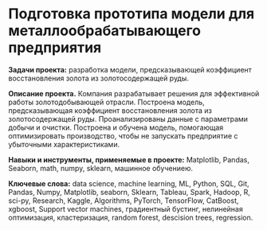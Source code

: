 
# Подготовка прототипа модели для металлообрабатывающего предприятия

<b>Задачи проекта:</b> разработка модели, предсказывающей коэффициент восстановления золота из золотосодержащей руды.

<b> Описание проекта.</b>
Компания разрабатывает решения для эффективной работы золотодобывающей отрасли.
Построена модель, предсказывающая коэффициент восстановления золота из золотосодержащей руды. Проанализированы данные с параметрами добычи и очистки.
Построена и обучена модель, помогающая оптимизировать производство, чтобы не запускать предприятие с убыточными характеристиками.

<b> Навыки и инструменты, применяемые в проекте:</b> Matplotlib, Pandas, Seaborn, math, numpy, sklearn, машинное обучениею.

<b>Ключевые слова:</b> 
data science, machine learning, ML, Python, SQL, Git, Pandas, Numpy, Matplotlib, seaborn, Sklearn, Tableau, Spark, Hadoop, R, sci-py, Research, Kaggle, Algorithms, PyTorch, TensorFlow, CatBoost, xgboost, Support vector machines, градиентный бустинг, нелинейная оптимизация, кластеризация, random forest, descision trees,  regression.
